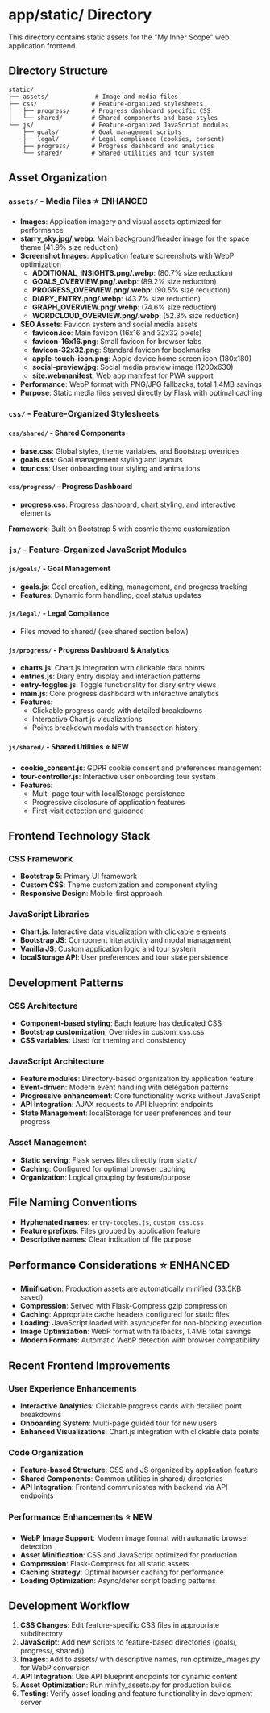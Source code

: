 # app/static/ Directory

This directory contains static assets for the "My Inner Scope" web application frontend.

## Directory Structure

```
static/
├── assets/             # Image and media files
├── css/               # Feature-organized stylesheets
│   ├── progress/      # Progress dashboard specific CSS
│   └── shared/        # Shared components and base styles
└── js/                # Feature-organized JavaScript modules
    ├── goals/         # Goal management scripts
    ├── legal/         # Legal compliance (cookies, consent)
    ├── progress/      # Progress dashboard and analytics
    └── shared/        # Shared utilities and tour system
```

## Asset Organization

### `assets/` - Media Files ⭐ **ENHANCED**
- **Images**: Application imagery and visual assets optimized for performance
- **starry_sky.jpg/.webp**: Main background/header image for the space theme (41.9% size reduction)
- **Screenshot Images**: Application feature screenshots with WebP optimization
  - **ADDITIONAL_INSIGHTS.png/.webp**: (80.7% size reduction)
  - **GOALS_OVERVIEW.png/.webp**: (89.2% size reduction) 
  - **PROGRESS_OVERVIEW.png/.webp**: (90.5% size reduction)
  - **DIARY_ENTRY.png/.webp**: (43.7% size reduction)
  - **GRAPH_OVERVIEW.png/.webp**: (74.6% size reduction)
  - **WORDCLOUD_OVERVIEW.png/.webp**: (52.3% size reduction)
- **SEO Assets**: Favicon system and social media assets
  - **favicon.ico**: Main favicon (16x16 and 32x32 pixels)
  - **favicon-16x16.png**: Small favicon for browser tabs
  - **favicon-32x32.png**: Standard favicon for bookmarks
  - **apple-touch-icon.png**: Apple device home screen icon (180x180)
  - **social-preview.jpg**: Social media preview image (1200x630)
  - **site.webmanifest**: Web app manifest for PWA support
- **Performance**: WebP format with PNG/JPG fallbacks, total 1.4MB savings
- **Purpose**: Static media files served directly by Flask with optimal caching

### `css/` - Feature-Organized Stylesheets

#### `css/shared/` - Shared Components
- **base.css**: Global styles, theme variables, and Bootstrap overrides
- **goals.css**: Goal management styling and layouts  
- **tour.css**: User onboarding tour styling and animations

#### `css/progress/` - Progress Dashboard
- **progress.css**: Progress dashboard, chart styling, and interactive elements

**Framework**: Built on Bootstrap 5 with cosmic theme customization

### `js/` - Feature-Organized JavaScript Modules

#### `js/goals/` - Goal Management
- **goals.js**: Goal creation, editing, management, and progress tracking
- **Features**: Dynamic form handling, goal status updates

#### `js/legal/` - Legal Compliance  
- Files moved to shared/ (see shared section below)

#### `js/progress/` - Progress Dashboard & Analytics
- **charts.js**: Chart.js integration with clickable data points
- **entries.js**: Diary entry display and interaction patterns
- **entry-toggles.js**: Toggle functionality for diary entry views
- **main.js**: Core progress dashboard with interactive analytics
- **Features**: 
  - Clickable progress cards with detailed breakdowns
  - Interactive Chart.js visualizations
  - Points breakdown modals with transaction history

#### `js/shared/` - Shared Utilities ⭐ **NEW**
- **cookie_consent.js**: GDPR cookie consent and preferences management
- **tour-controller.js**: Interactive user onboarding tour system
- **Features**:
  - Multi-page tour with localStorage persistence
  - Progressive disclosure of application features
  - First-visit detection and guidance

## Frontend Technology Stack

### CSS Framework
- **Bootstrap 5**: Primary UI framework
- **Custom CSS**: Theme customization and component styling
- **Responsive Design**: Mobile-first approach

### JavaScript Libraries
- **Chart.js**: Interactive data visualization with clickable elements
- **Bootstrap JS**: Component interactivity and modal management
- **Vanilla JS**: Custom application logic and tour system
- **localStorage API**: User preferences and tour state persistence

## Development Patterns

### CSS Architecture
- **Component-based styling**: Each feature has dedicated CSS
- **Bootstrap customization**: Overrides in custom_css.css
- **CSS variables**: Used for theming and consistency

### JavaScript Architecture
- **Feature modules**: Directory-based organization by application feature
- **Event-driven**: Modern event handling with delegation patterns
- **Progressive enhancement**: Core functionality works without JavaScript
- **API Integration**: AJAX requests to API blueprint endpoints
- **State Management**: localStorage for user preferences and tour progress

### Asset Management
- **Static serving**: Flask serves files directly from static/
- **Caching**: Configured for optimal browser caching
- **Organization**: Logical grouping by feature/purpose

## File Naming Conventions

- **Hyphenated names**: `entry-toggles.js`, `custom_css.css`
- **Feature prefixes**: Files grouped by application feature
- **Descriptive names**: Clear indication of file purpose

## Performance Considerations ⭐ **ENHANCED**

- **Minification**: Production assets are automatically minified (33.5KB saved)
- **Compression**: Served with Flask-Compress gzip compression
- **Caching**: Appropriate cache headers configured for static files
- **Loading**: JavaScript loaded with async/defer for non-blocking execution
- **Image Optimization**: WebP format with fallbacks, 1.4MB total savings
- **Modern Formats**: Automatic WebP detection with browser compatibility

## Recent Frontend Improvements

### User Experience Enhancements
- **Interactive Analytics**: Clickable progress cards with detailed point breakdowns
- **Onboarding System**: Multi-page guided tour for new users
- **Enhanced Visualizations**: Chart.js integration with clickable data points

### Code Organization
- **Feature-based Structure**: CSS and JS organized by application feature
- **Shared Components**: Common utilities in shared/ directories
- **API Integration**: Frontend communicates with backend via API endpoints

### Performance Enhancements ⭐ **NEW**
- **WebP Image Support**: Modern image format with automatic browser detection
- **Asset Minification**: CSS and JavaScript optimized for production
- **Compression**: Flask-Compress for all static assets
- **Caching Strategy**: Optimal browser caching for performance
- **Loading Optimization**: Async/defer script loading patterns

## Development Workflow

1. **CSS Changes**: Edit feature-specific CSS files in appropriate subdirectory
2. **JavaScript**: Add new scripts to feature-based directories (goals/, progress/, shared/)
3. **Images**: Add to assets/ with descriptive names, run optimize_images.py for WebP conversion
4. **API Integration**: Use API blueprint endpoints for dynamic content
5. **Asset Optimization**: Run minify_assets.py for production builds
6. **Testing**: Verify asset loading and feature functionality in development server